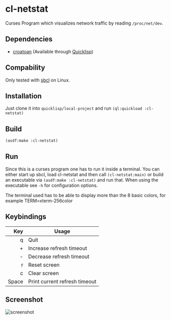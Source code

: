 # cl-netstat

Curses Program which visualizes network traffic by reading ```/proc/net/dev```.

## Dependencies

- [croatoan](https://github.com/McParen/croatoan) (Available through [Quicklisp](https://www.quicklisp.org/beta/))

## Compability

Only tested with [sbcl](https://www.sbcl.org/) on Linux.

## Installation

Just clone it into ```quicklisp/local-project``` and run ```(ql:quickload :cl-netstat)```

## Build

```commonlisp
(asdf:make :cl-netstat)
```

## Run

Since this is a curses program one has to run it inside a
terminal. You can either start up sbcl, load cl-netstat and then call
```(cl-netstat:main)``` or build an executable via
```(asdf:make :cl-netstat)``` and run that.  When using the executable
see ```-h``` for configuration options.

The terminal used has to be able to display more than the 8 basic colors,
for example TERM=xterm-256color

## Keybindings

| Key   | Usage                         |
|------:|-------------------------------|
| q     | Quit                          |
| +     | Increase refresh timeout      |
| -     | Decrease refresh timeout      |
| r     | Reset screen                  |
| c     | Clear screen                  |
| Space | Print current refresh timeout |


## Screenshot

![screenshot](./screenshot.jpg)


